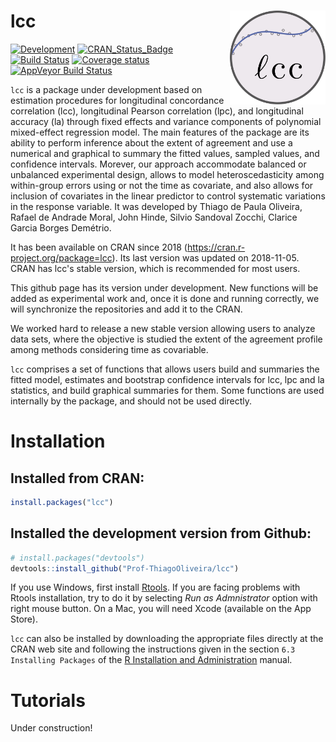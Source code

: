 
<!-- README.md is generated from README.Rmd. Please edit that file -->
lcc <img src="man/figures/logo.svg" align="right" height = 150/>
================================================================

[![Development](https://img.shields.io/badge/development-active-blue.svg)](https://img.shields.io/badge/development-active-blue.svg) [![CRAN\_Status\_Badge](http://www.r-pkg.org/badges/version/lcc)](https://cran.r-project.org/package=lcc) [![Build Status](https://travis-ci.org/Prof-ThiagoOliveira/lcc.svg?branch=master)](https://travis-ci.org/Prof-ThiagoOliveira/lcc) [![Coverage status](https://codecov.io/gh/Prof-ThiagoOliveira/lcc/branch/master/graph/badge.svg)](https://codecov.io/github/Prof-ThiagoOliveira/lcc?branch=master) [![AppVeyor Build Status](https://ci.appveyor.com/api/projects/status/fva5so5gjy23sir5/branch/master?svg=true)](https://ci.appveyor.com/project/Prof-ThiagoOliveira/lcc)

`lcc` is a package under development based on estimation procedures for longitudinal concordance correlation (lcc), longitudinal Pearson correlation (lpc), and longitudinal accuracy (la) through fixed effects and variance components of polynomial mixed-effect regression model. The main features of the package are its ability to perform inference about the extent of agreement and use a numerical and graphical to summary the fitted values, sampled values, and confidence intervals. Morever, our approach accommodate balanced or unbalanced experimental design, allows to model heteroscedasticity among within-group errors using or not the time as covariate, and also allows for inclusion of covariates in the linear predictor to control systematic variations in the response variable. It was developed by Thiago de Paula Oliveira, Rafael de Andrade Moral, John Hinde, Silvio Sandoval Zocchi, Clarice Garcia Borges Demétrio.

It has been available on CRAN since 2018 (<https://cran.r-project.org/package=lcc>). Its last version was updated on 2018-11-05. CRAN has lcc's stable version, which is recommended for most users.

This github page has its version under development. New functions will be added as experimental work and, once it is done and running correctly, we will synchronize the repositories and add it to the CRAN.

We worked hard to release a new stable version allowing users to analyze data sets, where the objective is studied the extent of the agreement profile among methods considering time as covariable.

`lcc` comprises a set of functions that allows users build and summaries the fitted model, estimates and bootstrap confidence intervals for lcc, lpc and la statistics, and build graphical summaries for them. Some functions are used internally by the package, and should not be used directly.

Installation
============

Installed from CRAN:
--------------------

``` r
install.packages("lcc")
```

Installed the development version from Github:
----------------------------------------------

``` r
# install.packages("devtools")
devtools::install_github("Prof-ThiagoOliveira/lcc")
```

If you use Windows, first install [Rtools](https://cran.r-project.org/bin/windows/Rtools/). If you are facing problems with Rtools installation, try to do it by selecting *Run as Admnistrator* option with right mouse button. On a Mac, you will need Xcode (available on the App Store).

`lcc` can also be installed by downloading the appropriate files directly at the CRAN web site and following the instructions given in the section `6.3 Installing Packages` of the [R Installation and Administration](http://cran.r-project.org/doc/manuals/R-admin.pdf) manual.

Tutorials
=========

Under construction!
